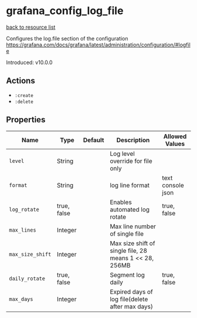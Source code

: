 # grafana_config_log_file

[back to resource list](https://github.com/sous-chefs/grafana#resources)

Configures the log.file section of the configuration <https://grafana.com/docs/grafana/latest/administration/configuration/#logfile>

Introduced: v10.0.0

## Actions

- `:create`
- `:delete`

## Properties

| Name             | Type        | Default | Description                                            | Allowed Values    |
| ---------------- | ----------- | ------- | ------------------------------------------------------ | ----------------- |
| `level`          | String      |         | Log level override for file only                       |                   |
| `format`         | String      |         | log line format                                        | text console json |
| `log_rotate`     | true, false |         | Enables automated log rotate                           | true, false       |
| `max_lines`      | Integer     |         | Max line number of single file                         |                   |
| `max_size_shift` | Integer     |         | Max size shift of single file, 28 means 1 << 28, 256MB |                   |
| `daily_rotate`   | true, false |         | Segment log daily                                      | true, false       |
| `max_days`       | Integer     |         | Expired days of log file(delete after max days)        |                   |
